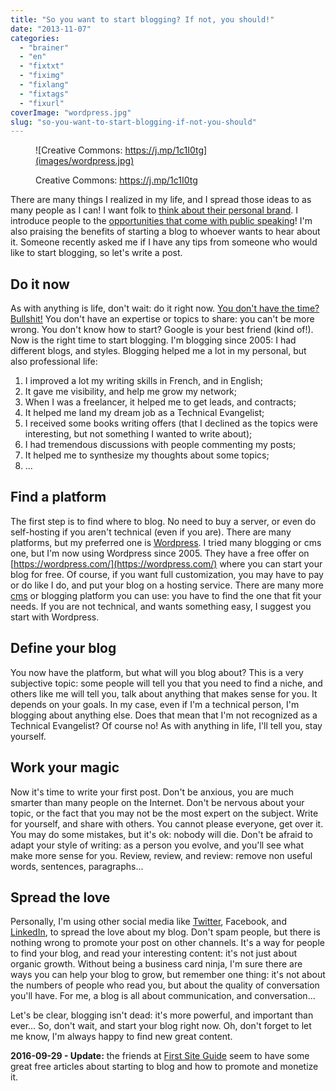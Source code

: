 ```yaml
---
title: "So you want to start blogging? If not, you should!"
date: "2013-11-07"
categories: 
  - "brainer"
  - "en"
  - "fixtxt"
  - "fiximg"
  - "fixlang"
  - "fixtags"
  - "fixurl"
coverImage: "wordpress.jpg"
slug: "so-you-want-to-start-blogging-if-not-you-should"
---
```


<figure>

![Creative Commons: https://j.mp/1c1I0tg](images/wordpress.jpg)

<figcaption>

Creative Commons: https://j.mp/1c1I0tg

</figcaption>

</figure>

There are many things I realized in my life, and I spread those ideas to as many people as I can! I want folk to [think about their personal brand](http://fred.dev/personal-branding-more-important-than-ever/ "Personal Branding, more important than ever"). I introduce people to the [opportunities that come with public speaking](https://fred.dev/social-media-breakfast-public-speaking-no-thanks/ "Social Media Breakfast – Public Speaking? No, thanks!")! I'm also praising the benefits of starting a blog to whoever wants to hear about it. Someone recently asked me if I have any tips from someone who would like to start blogging, so let's write a post.

## Do it now

As with anything is life, don't wait: do it right now. [You don't have the time? Bullshit!](http://fred.dev/so-you-dont-have-time-bullshit/ "So you don’t have time? Bullshit!") You don't have an expertise or topics to share: you can't be more wrong. You don't know how to start? Google is your best friend (kind of!). Now is the right time to start blogging. I'm blogging since 2005: I had different blogs, and styles. Blogging helped me a lot in my personal, but also professional life:

1. I improved a lot my writing skills in French, and in English;
2. It gave me visibility, and help me grow my network;
3. When I was a freelancer, it helped me to get leads, and contracts;
4. It helped me land my dream job as a Technical Evangelist;
5. I received some books writing offers (that I declined as the topics were interesting, but not something I wanted to write about);
6. I had tremendous discussions with people commenting my posts;
7. It helped me to synthesize my thoughts about some topics;
8. ...

## Find a platform

The first step is to find where to blog. No need to buy a server, or even do self-hosting if you aren't technical (even if you are). There are many platforms, but my preferred one is [Wordpress](https://wordpress.org). I tried many blogging or cms one, but I'm now using Wordpress since 2005. They have a free offer on [https://wordpress.com/](https://wordpress.com/) where you can start your blog for free. Of course, if you want full customization, you may have to pay or do like I do, and put your blog on a hosting service. There are many more [cms](https://en.wikipedia.org/wiki/List_of_content_management_systems) or blogging platform you can use: you have to find the one that fit your needs. If you are not technical, and wants something easy, I suggest you start with Wordpress.

## Define your blog

You now have the platform, but what will you blog about? This is a very subjective topic: some people will tell you that you need to find a niche, and others like me will tell you, talk about anything that makes sense for you. It depends on your goals. In my case, even if I'm a technical person, I'm blogging about anything else. Does that mean that I'm not recognized as a Technical Evangelist? Of course no! As with anything in life, I'll tell you, stay yourself.

## Work your magic

Now it's time to write your first post. Don't be anxious, you are much smarter than many people on the Internet. Don't be nervous about your topic, or the fact that you may not be the most expert on the subject. Write for yourself, and share with others. You cannot please everyone, get over it. You may do some mistakes, but it's ok: nobody will die. Don't be afraid to adapt your style of writing: as a person you evolve, and you'll see what make more sense for you. Review, review, and review: remove non useful words, sentences, paragraphs...

## Spread the love

Personally, I'm using other social media like [Twitter](https://twitter.com/fharper), Facebook, and [LinkedIn](https://linkedin.com/in/fredericharper), to spread the love about my blog. Don't spam people, but there is nothing wrong to promote your post on other channels. It's a way for people to find your blog, and read your interesting content: it's not just about organic growth. Without being a business card ninja, I'm sure there are ways you can help your blog to grow, but remember one thing: it's not about the numbers of people who read you, but about the quality of conversation you'll have. For me, a blog is all about communication, and conversation...

Let's be clear, blogging isn't dead: it's more powerful, and important than ever... So, don't wait, and start your blog right now. Oh, don't forget to let me know, I'm always happy to find new great content.

**2016-09-29 - Update:** the friends at [First Site Guide](https://firstsiteguide.com/) seem to have some great free articles about starting to blog and how to promote and monetize it.
